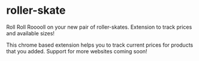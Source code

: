 # roller-skate
Roll Roll Rooooll on your new pair of roller-skates. Extension to track prices and available sizes!

This chrome based extension helps you to track current prices for products that you added. Support for more websites coming soon!
